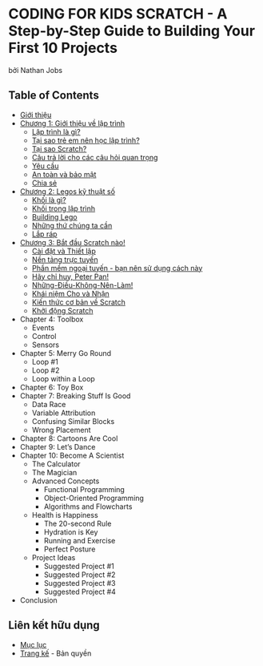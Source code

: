 # CODING FOR KIDS SCRATCH - A Step-by-Step Guide to Building Your First 10 Projects

bởi Nathan Jobs

## Table of Contents

- [Giới thiệu](introduction.md)
- [Chương 1: Giới thiệu về lập trình](01-Introduction-to-Programming.md)
  + [Lập trình là gì?](01-Introduction-to-Programming.md#lập-trình-là-gì)
  + [Tại sao trẻ em nên học lập trình?](01-Introduction-to-Programming.md#tại-sao-trẻ-em-nên-học-lập-trình)
  + [Tại sao Scratch?](01-Introduction-to-Programming.md#tại-sao-scratch)
  + [Câu trả lời cho các câu hỏi quan trọng](01-Introduction-to-Programming.md#câu-trả-lời-cho-các-câu-hỏi-quan-trọng)
  + [Yêu cầu](01-Introduction-to-Programming.md#yêu-cầu)
  + [An toàn và bảo mật](01-Introduction-to-Programming.md#an-toàn-và-bảo-mật)
  + [Chia sẻ](01-Introduction-to-Programming.md#chia-sẻ)
- [Chương 2: Legos kỹ thuật số](02-Digital-Legos.md)
  + [Khối là gì?](02-Digital-Legos.md#khối-là-gì)
  + [Khối trong lập trình](02-Digital-Legos.md#khối-trong-lập-trình)
  + [Building Lego](02-Digital-Legos.md#building-lego)
  + [Những thứ chúng ta cần](02-Digital-Legos.md#những-thứ-chúng-ta-cần)
  + [Lắp ráp](02-Digital-Legos.md#lắp-ráp)
- [Chương 3: Bắt đầu Scratch nào!](03-Start-Scratching.md)
  + [Cài đặt và Thiết lập](03-Start-Scratching.md#cài-đặt-và-thiết-lập)
  + [Nền tảng trực tuyến](03-Start-Scratching.md#nền-tảng-trực-tuyến)
  + [Phần mềm ngoại tuyến - bạn nên sử dụng cách này](03-Start-Scratching.md#phần-mềm-ngoại-tuyến-bạn-nên-sử-dụng-cách-này)
  + [Hãy chỉ huy, Peter Pan!](03-Start-Scratching.md#hãy-chỉ-huy-peter-pan)
  + [Những-Điều-Không-Nên-Làm!](03-Start-Scratching.md#những-điều-không-nên-làm)
  + [Khái niệm Cho và Nhận](03-Start-Scratching.md#khái-niệm-cho-và-nhận)
  + [Kiến thức cơ bản về Scratch](03-Start-Scratching.md#kiến-thức-cơ-bản-về-scratch)
  + [Khởi động Scratch](03-Start-Scratching.md#khởi-động-scratch)
- Chapter 4: Toolbox
  + Events
  + Control
  + Sensors
- Chapter 5: Merry Go Round
  + Loop #1
  + Loop #2
  + Loop within a Loop
- Chapter 6: Toy Box
- Chapter 7: Breaking Stuff Is Good
  + Data Race
  + Variable Attribution
  + Confusing Similar Blocks
  + Wrong Placement
- Chapter 8: Cartoons Are Cool
- Chapter 9: Let’s Dance
- Chapter 10: Become A Scientist
  + The Calculator
  + The Magician
  + Advanced Concepts
    - Functional Programming
    - Object-Oriented Programming
    - Algorithms and Flowcharts
  + Health is Happiness
    - The 20-second Rule
    - Hydration is Key
    - Running and Exercise
    - Perfect Posture
  + Project Ideas
    - Suggested Project #1
    - Suggested Project #2
    - Suggested Project #3
    - Suggested Project #4
- Conclusion

## Liên kết hữu dụng
- [Mục lục](README.md)
- [Trang kế](copyright.md) - Bản quyền
